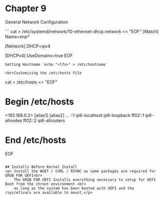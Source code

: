 # Chapter 9

<p> General Network Configuration</p>
```
cat > /etc/systemd/network/10-ethernet-dhcp.network << "EOF"
[Match]
Name=enp*

[Network]
DHCP=ipv4

[DHCPv4]
UseDomains=true
EOF
```
Setting Hostname `echo "<lfs>" > /etc/hostname`

<br>Customizing the /etc/hosts File
```
cat > /etc/hosts << "EOF"
# Begin /etc/hosts

<192.168.0.2> <FQDN> [alias1] [alias2] ...
::1       ip6-localhost ip6-loopback
ff02::1   ip6-allnodes
ff02::2   ip6-allrouters

# End /etc/hosts
EOF
```

## Installs Before Kernel Install
<p> Install the WGET / CURL / RSYNC as some packages are required for GRUB FOR UEFI<br>
    The GRUB FOR UEFI Installs everything necessary to setup for UEFI Boot from the chroot environment <br>
    as long as the system has been booted with UEFI and the /sys/efivars are available to mount.</p>
